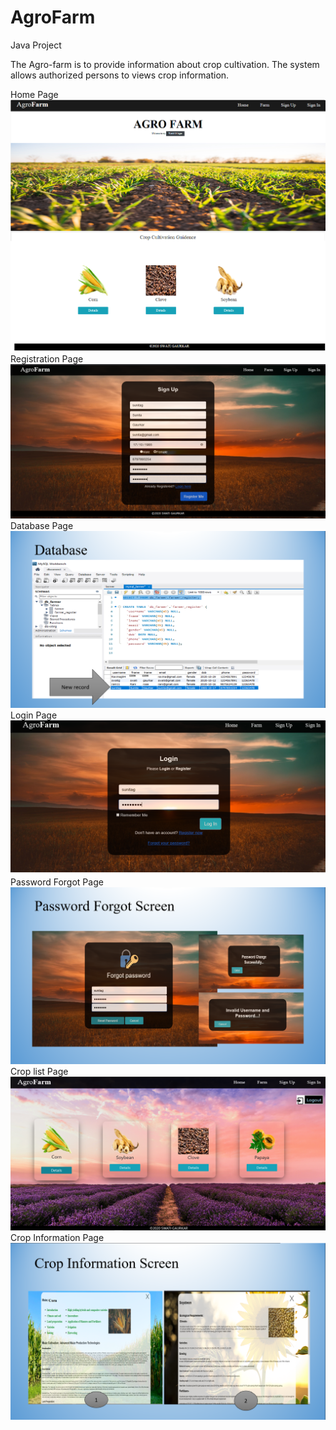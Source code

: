 # AgroFarm
Java Project

<p>The Agro-farm is to provide information about crop cultivation. The system allows
authorized persons to views crop information.</p>

Home Page
<img src="Home_Page.png">
Registration Page 
<img src="Registration_Page.png">
Database Page
<img src="Database_page.png">
Login Page 
<img src="Login_page.png">
Password Forgot Page 
<img src="pass_forgot_page.png">
Crop list Page 
<img src="crop_list_page.png">
Crop Information Page 
<img src="crop_info_page.png">

